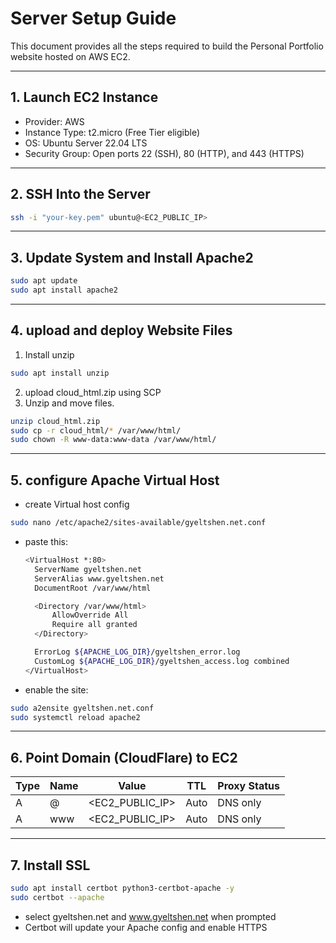 # Server Setup Guide

This document provides all the steps required to build the Personal Portfolio website hosted on AWS EC2.

---

## 1. Launch EC2 Instance

- Provider: AWS  
- Instance Type: t2.micro (Free Tier eligible)  
- OS: Ubuntu Server 22.04 LTS  
- Security Group: Open ports 22 (SSH), 80 (HTTP), and 443 (HTTPS)

---

## 2. SSH Into the Server

```bash
ssh -i "your-key.pem" ubuntu@<EC2_PUBLIC_IP>
```
---

## 3. Update System and Install Apache2

```bash
sudo apt update
sudo apt install apache2
```
---
## 4. upload and deploy Website Files 
1. Install unzip
  ```bash
  sudo apt install unzip
  ```
2. upload cloud_html.zip using SCP
3. Unzip and move files.
  ```bash
  unzip cloud_html.zip
  sudo cp -r cloud_html/* /var/www/html/
  sudo chown -R www-data:www-data /var/www/html/
  ```
---
## 5. configure Apache Virtual Host
- create Virtual host config
```bash
sudo nano /etc/apache2/sites-available/gyeltshen.net.conf
```
- paste this:
  ```bash
  <VirtualHost *:80>
    ServerName gyeltshen.net
    ServerAlias www.gyeltshen.net
    DocumentRoot /var/www/html

    <Directory /var/www/html>
        AllowOverride All
        Require all granted
    </Directory>

    ErrorLog ${APACHE_LOG_DIR}/gyeltshen_error.log
    CustomLog ${APACHE_LOG_DIR}/gyeltshen_access.log combined
  </VirtualHost>
  ```
- enable the site:
```bash
sudo a2ensite gyeltshen.net.conf
sudo systemctl reload apache2
```
---
## 6. Point Domain (CloudFlare) to EC2
| Type | Name | Value              | TTL  | Proxy Status |
| ---- | ---- | ------------------ | ---- | ------------ |
| A    | @    | \<EC2\_PUBLIC\_IP> | Auto | DNS only     |
| A    | www  | \<EC2\_PUBLIC\_IP> | Auto | DNS only     |

---
## 7. Install SSL 
```bash
sudo apt install certbot python3-certbot-apache -y
sudo certbot --apache
```
- select gyeltshen.net and www.gyeltshen.net when prompted
- Certbot will update your Apache config and enable HTTPS

